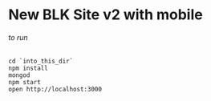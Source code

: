 # New BLK Site v2 with mobile
###### to run
```shell
cd `into_this_dir`
npm install
mongod
npm start
open http://localhost:3000
```
